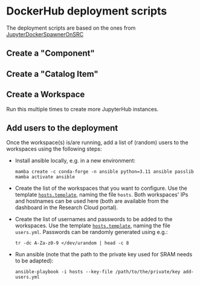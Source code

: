 # DockerHub deployment scripts

The deployment scripts are based on the ones from [JupyterDockerSpawnerOnSRC](https://github.com/RS-DAT/JupyterDockerSpawnerOnSRC)

## Create a "Component"

## Create a "Catalog Item"

## Create a Workspace

Run this multiple times to create more JupyterHub instances.

## Add users to the deployment

Once the workspace(s) is/are running, add a list of (random) users to the workspaces using the following steps:

* Install ansible locally, e.g. in a new environment:
  ```shell
  mamba create -c conda-forge -n ansible python=3.11 ansible passlib
  mamba activate ansible
  ```

* Create the list of the workspaces that you want to configure. Use the template [`hosts.template`](./hosts.template), naming the file `hosts`. Both workspaces' IPs and hostnames can be used here (both are available from the dashboard in the Research Cloud portal).

* Create the list of usernames and passwords to be added to the workspaces. Use the template [`hosts.template`](users.yml.template), naming the file `users.yml`. Passwords can be randomly generated using e.g.:

  ```shell
  tr -dc A-Za-z0-9 </dev/urandom | head -c 8
  ```

* Run ansible (note that the path to the private key used for SRAM needs to be adapted):

  ```shell
  ansible-playbook -i hosts --key-file /path/to/the/private/key add-users.yml
  ```

